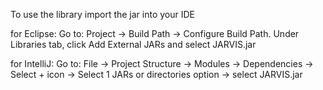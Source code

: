 To use the library import the jar into your IDE

for Eclipse:
Go to: Project → Build Path → Configure Build Path. Under Libraries tab, click Add External JARs and select JARVIS.jar 

[logo]: https://github.com/nivshalomlom/Markdown/blob/main/Intellij_Example.png "intellij import jar"

for IntelliJ:
Go to: File → Project Structure → Modules → Dependencies → Select + icon → Select 1 JARs or directories option → select JARVIS.jar 
